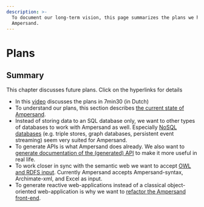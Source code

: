 ```yaml
---
description: >-
  To document our long-term vision, this page summarizes the plans we have with
  Ampersand.
---
```


# Plans

## Summary

This chapter discusses future plans. Click on the hyperlinks for details

* In this [video](https://youtu.be/SAzFxZ7Cz9I) discusses the plans in 7min30 \(in Dutch\)
* To understand our plans, this section describes [the current state of Ampersand](current-state.md).
* Instead of storing data to an SQL database only, we want to other types of databases to work with Ampersand as well. Especially [NoSQL databases](nosql-storage.md) \(e.g. triple stores, graph databases, persistent event streaming\) seem very suited for Ampersand.
* To generate APIs is what Ampersand does already. We also want to [generate documentation of the \(generated\) API](api-documentation.md) to make it more useful in real life.
* To work closer in sync with the semantic web we want to accept [OWL and RDFS input](owl-and-rdfs-input.md). Currently Ampersand accepts Ampersand-syntax, Archimate-xml, and Excel as input.
* To generate reactive web-applications instead of a classical object-oriented web-application is why we want to [refactor the Ampersand front-end](refactor-the-front-end.md).



